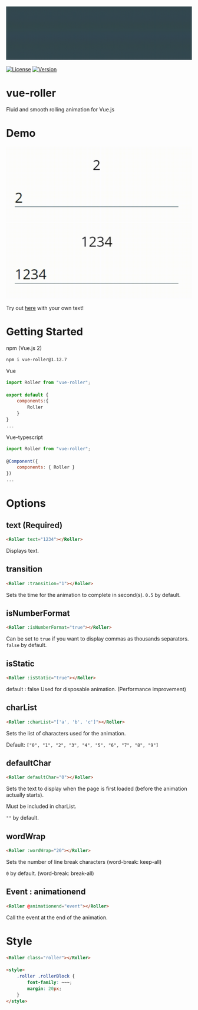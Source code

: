 ![Animated logo](https://github.com/andy-0414/vue-roller/blob/master/img/vue2-roller.webp?raw=true)

[![License](https://img.shields.io/npm/l/vue-roller.svg?sanitize=true)](https://www.npmjs.com/package/vue-roller)
[![Version](https://img.shields.io/npm/v/vue-roller.svg?sanitize=true)](https://www.npmjs.com/package/vue-roller)

# vue-roller

Fluid and smooth rolling animation for Vue.js

# Demo

![Animated Demo](https://github.com/andy-0414/vue-roller/blob/master/img/vue2-example1.webp?raw=true)
![Animated Demo](https://github.com/andy-0414/vue-roller/blob/master/img/vue2-example2.webp?raw=true)

Try out [here](http://andy-0414.github.io/vue-roller) with your own text!

# Getting Started

npm (Vue.js 2)

```sh
npm i vue-roller@1.12.7
```

Vue

```js
import Roller from "vue-roller";

export default {
    components:{
        Roller
    }
}
...
```

Vue-typescript

```js
import Roller from "vue-roller";

@Component({
	components: { Roller }
})
...
```

# Options

## text (Required)

```html
<Roller text="1234"></Roller>
```

Displays text.

## transition

```html
<Roller :transition="1"></Roller>
```

Sets the time for the animation to complete in second(s). `0.5` by default.

## isNumberFormat
```html
<Roller :isNumberFormat="true"></Roller>
```

Can be set to `true` if you want to display commas as thousands separators. `false` by default.

## isStatic

```html
<Roller :isStatic="true"></Roller>
```

default : false
Used for disposable animation. (Performance improvement)

## charList

```html
<Roller :charList="['a', 'b', 'c']"></Roller>
```

Sets the list of characters used for the animation.

Default: `["0", "1", "2", "3", "4", "5", "6", "7", "8", "9"]`

## defaultChar

```html
<Roller defaultChar="0"></Roller>
```

Sets the text to display when the page is first loaded (before the animation actually starts).

Must be included in charList.

`""` by default.

## wordWrap

```html
<Roller :wordWrap="20"></Roller>
```

Sets the number of line break characters (word-break: keep-all)

`0` by default. (word-break: break-all)

## Event : animationend

```html
<Roller @animationend="event"></Roller>
```

Call the event at the end of the animation.

# Style

```html
<Roller class="roller"></Roller>

<style>
	.roller .rollerBlock {
		font-family: ~~~;
		margin: 20px;
	}
</style>
```
